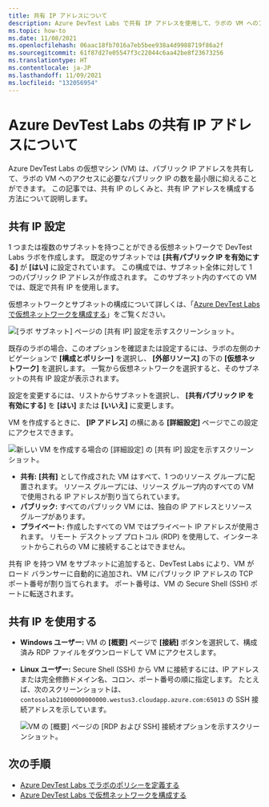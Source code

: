 ```yaml
---
title: 共有 IP アドレスについて
description: Azure DevTest Labs で共有 IP アドレスを使用して、ラボの VM へのアクセスに必要なパブリック IP アドレスを最小限に抑える方法について説明します。
ms.topic: how-to
ms.date: 11/08/2021
ms.openlocfilehash: 06aac18fb7016a7eb5bee938a4d9988719f86a2f
ms.sourcegitcommit: 61f87d27e05547f3c22044c6aa42be8f23673256
ms.translationtype: HT
ms.contentlocale: ja-JP
ms.lasthandoff: 11/09/2021
ms.locfileid: "132056954"
---
```

# <a name="understand-shared-ip-addresses-in-azure-devtest-labs"></a>Azure DevTest Labs の共有 IP アドレスについて

Azure DevTest Labs の仮想マシン (VM) は、パブリック IP アドレスを共有して、ラボの VM へのアクセスに必要なパブリック IP の数を最小限に抑えることができます。  この記事では、共有 IP のしくみと、共有 IP アドレスを構成する方法について説明します。

## <a name="shared-ip-settings"></a>共有 IP 設定

1 つまたは複数のサブネットを持つことができる仮想ネットワークで DevTest Labs ラボを作成します。 既定のサブネットでは **[共有パブリック IP を有効にする]** が **[はい]** に設定されています。  この構成では、サブネット全体に対して 1 つのパブリック IP アドレスが作成されます。 このサブネット内のすべての VM では、既定で共有 IP を使用します。

仮想ネットワークとサブネットの構成について詳しくは、「[Azure DevTest Labs で仮想ネットワークを構成する](devtest-lab-configure-vnet.md)」をご覧ください。

![[ラボ サブネット] ページの [共有 IP] 設定を示すスクリーンショット。](media/devtest-lab-shared-ip/lab-subnet.png)

既存のラボの場合、このオプションを確認または設定するには、ラボの左側のナビゲーションで **[構成とポリシー]** を選択し、 **[外部リソース]** の下の **[仮想ネットワーク]** を選択します。 一覧から仮想ネットワークを選択すると、そのサブネットの共有 IP 設定が表示されます。

設定を変更するには、リストからサブネットを選択し、 **[共有パブリック IP を有効にする]** を **[はい]** または **[いいえ]** に変更します。

VM を作成するときに、 **[IP アドレス]** の横にある **[詳細設定]** ページでこの設定にアクセスできます。

![新しい VM を作成する場合の [詳細設定] の [共有 IP] 設定を示すスクリーンショット。](media/devtest-lab-shared-ip/new-vm.png)

- **共有:** **[共有]** として作成された VM はすべて、1 つのリソース グループに配置されます。 リソース グループには、リソース グループ内のすべての VM で使用される IP アドレスが割り当てられています。
- **パブリック:** すべてのパブリック VM には、独自の IP アドレスとリソース グループがあります。
- **プライベート:** 作成したすべての VM ではプライベート IP アドレスが使用されます。 リモート デスクトップ プロトコル (RDP) を使用して、インターネットからこれらの VM に接続することはできません。

共有 IP を持つ VM をサブネットに追加すると、DevTest Labs により、VM がロード バランサーに自動的に追加され、VM にパブリック IP アドレスの TCP ポート番号が割り当てられます。 ポート番号は、VM の Secure Shell (SSH) ポートに転送されます。

## <a name="use-a-shared-ip"></a>共有 IP を使用する

- **Windows ユーザー:** VM の **[概要]** ページで **[接続]** ボタンを選択して、構成済み RDP ファイルをダウンロードして VM にアクセスします。

- **Linux ユーザー:** Secure Shell (SSH) から VM に接続するには、IP アドレスまたは完全修飾ドメイン名、コロン、ポート番号の順に指定します。 たとえば、次のスクリーンショットは、`contosolab21000000000000.westus3.cloudapp.azure.com:65013` の SSH 接続アドレスを示しています。

  ![VM の [概要] ページの [RDP および SSH] 接続オプションを示すスクリーンショット。](media/devtest-lab-shared-ip/vm-info.png)

## <a name="next-steps"></a>次の手順

- [Azure DevTest Labs でラボのポリシーを定義する](devtest-lab-set-lab-policy.md)
- [Azure DevTest Labs で仮想ネットワークを構成する](devtest-lab-configure-vnet.md)
